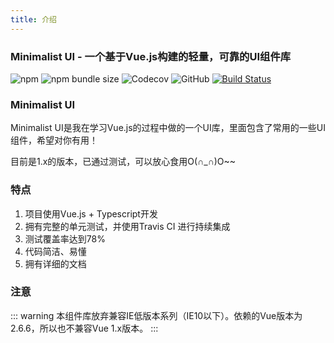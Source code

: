 ```yaml
---
title: 介绍
---
```


### Minimalist UI - 一个基于Vue.js构建的轻量，可靠的UI组件库


![npm](https://img.shields.io/npm/v/@csr/m_ui.svg) 
![npm bundle size](https://img.shields.io/bundlephobia/minzip/@csr/m_ui.svg) 
![Codecov](https://img.shields.io/codecov/c/github/GreedyWhale/Minimalist_UI.svg?token=210d884eb63047a8b0c82525a3c140d3) 
![GitHub](https://img.shields.io/github/license/GreedyWhale/Minimalist_UI.svg)
[![Build Status](https://travis-ci.com/GreedyWhale/Minimalist_UI.svg?branch=master)](https://travis-ci.com/GreedyWhale/Minimalist_UI) 

### Minimalist UI
Minimalist UI是我在学习Vue.js的过程中做的一个UI库，里面包含了常用的一些UI组件，希望对你有用！

目前是1.x的版本，已通过测试，可以放心食用O(∩_∩)O~~

### 特点
1. 项目使用Vue.js + Typescript开发
2. 拥有完整的单元测试，并使用Travis CI 进行持续集成
3. 测试覆盖率达到78%
4. 代码简洁、易懂
5. 拥有详细的文档

### 注意
::: warning
本组件库放弃兼容IE低版本系列（IE10以下）。依赖的Vue版本为2.6.6，所以也不兼容Vue 1.x版本。
:::